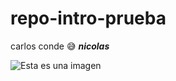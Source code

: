 # repo-intro-prueba

carlos conde :sweat_smile:
***nicolas***

![Esta es una imagen](https://upload.wikimedia.org/wikipedia/commons/thumb/a/a3/Imagen.svg/2048px-Imagen.svg.png)
